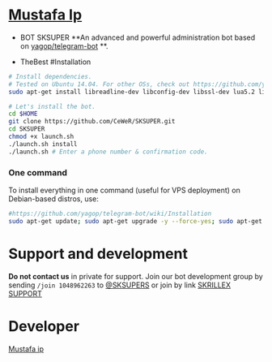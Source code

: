 # [Mustafa Ip](https://telegram.me/HackeD_o)

* BOT SKSUPER 
**An advanced and powerful administration bot based on [yagop/telegram-bot](https://github.com/yagop/telegram-bot) **.

* TheBest
#Installation

```sh
# Install dependencies.
# Tested on Ubuntu 14.04. For other OSs, check out https://github.com/yagop/telegram-bot/wiki/Installation
sudo apt-get install libreadline-dev libconfig-dev libssl-dev lua5.2 liblua5.2-dev libevent-dev make unzip git redis-server g++ libjansson-dev libpython-dev expat libexpat1-dev

# Let's install the bot.
cd $HOME
git clone https://github.com/CeWeR/SKSUPER.git
cd SKSUPER
chmod +x launch.sh
./launch.sh install
./launch.sh # Enter a phone number & confirmation code.
```
### One command
To install everything in one command (useful for VPS deployment) on Debian-based distros, use:
```sh
#https://github.com/yagop/telegram-bot/wiki/Installation
sudo apt-get update; sudo apt-get upgrade -y --force-yes; sudo apt-get dist-upgrade -y --force-yes; sudo apt-get install libreadline-dev libconfig-dev libssl-dev lua5.2 liblua5.2-dev libevent-dev libjansson* libpython-dev make unzip git redis-server g++ -y --force-yes && git clone https://github.com/CeWeR/SKSUPER.git && cd SKSUPER && chmod +x launch.sh && ./launch.sh install && ./launch.sh
```

# Support and development
**Do not contact us** in private for support.
Join our bot development group by sending `/join 1048962263` to [@SKSUPERS](https://telegram.me/SKSUPERS)
or join by link [SKRILLEX SUPPORT](https://telegram.me/joinchat/CsjEzz6F5NecmPDUP1G39Q)

# Developer 
[Mustafa ip](https://telegram.me/HackeD_o)
